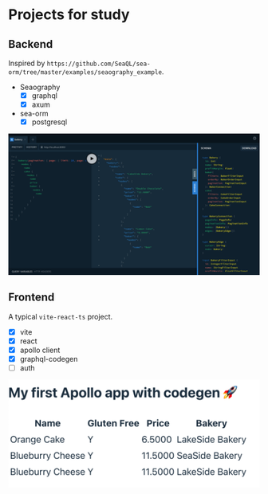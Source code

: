 # Projects for study

## Backend

Inspired by `https://github.com/SeaQL/sea-orm/tree/master/examples/seaography_example`.

- Seaography
  - [x] graphql
  - [x] axum
- sea-orm
  - [x] postgresql

![](./backend/Seaography%20example.png)

## Frontend

A typical `vite-react-ts` project.
- [x] vite
- [x] react
- [x] apollo client
- [x] graphql-codegen
- [ ] auth

![](./frontend/cake_list.png)
